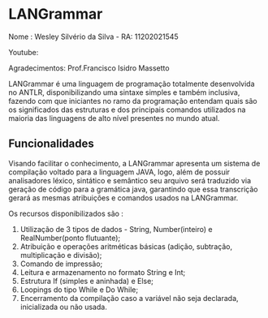 # LANGrammar
Nome : Wesley Silvério da Silva - RA: 11202021545

Youtube: 

Agradecimentos: Prof.Francisco Isidro Massetto

LANGrammar é uma linguagem de programação totalmente desenvolvida no ANTLR, disponibilizando uma sintaxe simples e também inclusiva, fazendo com que iniciantes no ramo da programação entendam 
quais são os significados das estruturas e dos principais comandos utilizados na maioria das linguagens de alto nível presentes no mundo atual.

## Funcionalidades
Visando facilitar o conhecimento, a LANGrammar apresenta um sistema de compilação voltado para a linguagem JAVA, logo, além de possuir analisadores léxico, sintático e semântico seu arquivo
será traduzido via geração de código para a gramática java, garantindo que essa transcrição gerará as mesmas atribuições e comandos usados na LANGrammar.

Os recursos disponibilizados são :

1) Utilização de 3 tipos de dados - String, Number(inteiro) e RealNumber(ponto flutuante);
2) Atribuição e operações aritméticas básicas (adição, subtração, multiplicação e divisão);
3) Comando de impressão;
4) Leitura e armazenamento no formato String e Int;
5) Estrutura  If (simples e aninhada)  e Else;
6) Loopings do tipo While e Do While;
7) Encerramento da compilação caso a variável não seja declarada, inicializada ou não usada.
